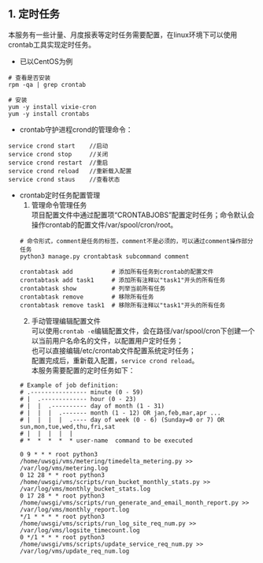 ## 1. 定时任务
本服务有一些计量、月度报表等定时任务需要配置，在linux环境下可以使用crontab工具实现定时任务。   
* 已以CentOS为例
```
# 查看是否安装
rpm -qa | grep crontab

# 安装
yum -y install vixie-cron
yum -y install crontabs
```
* crontab守护进程crond的管理命令：
```
service crond start    //启动
service crond stop     //关闭
service crond restart  //重启
service crond reload   //重新载入配置
service crond staus    //查看状态
```
* crontab定时任务配置管理   
  1. 管理命令管理任务   
     项目配置文件中通过配置项“CRONTABJOBS”配置定时任务；命令默认会操作crontab的配置文件/var/spool/cron/root。
  ```
  # 命令形式，comment是任务的标签，comment不是必须的，可以通过comment操作部分任务
  python3 manage.py crontabtask subcommand comment
  
  crontabtask add           # 添加所有任务到crontab的配置文件
  crontabtask add task1     # 添加所有注释以"task1"开头的所有任务
  crontabtask show          # 列举当前所有任务
  crontabtask remove        # 移除所有任务
  crontabtask remove task1  # 移除所有注释以"task1"开头的所有任务
  ```
  2. 手动管理编辑配置文件   
  可以使用`crontab -e`编辑配置文件，会在路径/var/spool/cron下创建一个以当前用户名命名的文件，以配置用户定时任务；   
  也可以直接编辑/etc/crontab文件配置系统定时任务；  
  配置完成后，重新载入配置，`service crond reload`。  
  本服务需要配置的定时任务如下：
  ```
  # Example of job definition:
  # .---------------- minute (0 - 59)
  # |  .------------- hour (0 - 23)
  # |  |  .---------- day of month (1 - 31)
  # |  |  |  .------- month (1 - 12) OR jan,feb,mar,apr ...
  # |  |  |  |  .---- day of week (0 - 6) (Sunday=0 or 7) OR sun,mon,tue,wed,thu,fri,sat
  # |  |  |  |  |
  # *  *  *  *  * user-name  command to be executed
  
  0 9 * * * root python3 /home/uwsgi/vms/metering/timedelta_metering.py >> /var/log/vms/metering.log
  0 12 28 * * root python3 /home/uwsgi/vms/scripts/run_bucket_monthly_stats.py >> /var/log/vms/monthly_bucket_stats.log
  0 17 28 * * root python3 /home/uwsgi/vms/scripts/run_generate_and_email_month_report.py >> /var/log/vms/monthly_report.log
  */1 * * * * root python3 /home/uwsgi/vms/scripts/run_log_site_req_num.py >> /var/log/vms/logsite_timecount.log
  0 */1 * * * root python3 /home/uwsgi/vms/scripts/update_service_req_num.py >> /var/log/vms/update_req_num.log
  ```
